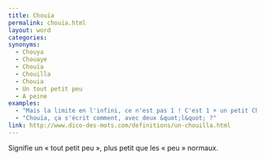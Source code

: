 ```yaml
---
title: Chouïa
permalink: chouia.html
layout: word
categories:
synonyms:
  - Chouya
  - Chouaye
  - Chouïa
  - Chouilla
  - Chouia
  - Un tout petit peu
  - A peine
examples:
  - "Mais la limite en l'infini, ce n'est pas 1 ! C'est 1 + un petit Chouïa"
  - "Chouïa, ça s'écrit comment, avec deux &quot;l&quot; ?"
link: http://www.dico-des-mots.com/definitions/un-chouilla.html
---
```


Signifie un « tout petit peu », plus petit que les « peu » normaux.

